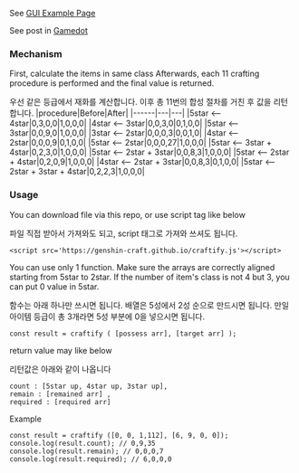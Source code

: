 See [GUI Example Page](https://genshin-craft.github.io/index.html)

See post in [Gamedot](https://genshin.gamedot.org/?mid=board&target=view&board=tip&page=1&post=470)

### Mechanism

First, calculate the items in same class
Afterwards, each 11 crafting procedure is performed and the final value is returned.

우선 같은 등급에서 재화를 계산합니다.
이후 총 11번의 합성 절차를 거친 후 값을 리턴합니다.
|procedure|Before|After|
|------|---|---|
|5star <-- 4star|0,3,0,0|1,0,0,0|
|4star <-- 3star|0,0,3,0|0,1,0,0|
|5star <-- 3star|0,0,9,0|1,0,0,0|
|3star <-- 2star|0,0,0,3|0,0,1,0|
|4star <-- 2star|0,0,0,9|0,1,0,0|
|5star <-- 2star|0,0,0,27|1,0,0,0|
|5star <-- 3star + 4star|0,2,3,0|1,0,0,0|
|5star <-- 2star + 3star|0,0,8,3|1,0,0,0|
|5star <-- 2star + 4star|0,2,0,9|1,0,0,0|
|4star <-- 2star + 3star|0,0,8,3|0,1,0,0|
|5star <-- 2star + 3star + 4star|0,2,2,3|1,0,0,0|


### Usage

You can download file via this repo, or use script tag like below

파일 직접 받아서 가져와도 되고, script 태그로 가져와 쓰셔도 됩니다.
```
<script src='https://genshin-craft.github.io/craftify.js'></script>
```

You can use only 1 function. Make sure the arrays are correctly aligned starting from 5star to 2star.
If the number of item's class is not 4 but 3, you can put 0 value in 5star.

함수는 아래 하나만 쓰시면 됩니다. 배열은 5성에서 2성 순으로 만드시면 됩니다.
만일 아이템 등급이 총 3개라면 5성 부분에 0을 넣으시면 됩니다.
```
const result = craftify ( [possess arr], [target arr] );
```

return value may like below

리턴값은 아래와 같이 나옵니다
```
count : [5star up, 4star up, 3star up],
remain : [remained arr] ,
required : [required arr]
```

Example
```
const result = craftify ([0, 0, 1,112], [6, 9, 0, 0]);
console.log(result.count); // 0,9,35
console.log(result.remain); // 0,0,0,7
console.log(result.required); // 6,0,0,0
```
